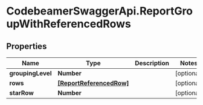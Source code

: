 # CodebeamerSwaggerApi.ReportGroupWithReferencedRows

## Properties
Name | Type | Description | Notes
------------ | ------------- | ------------- | -------------
**groupingLevel** | **Number** |  | [optional] 
**rows** | [**[ReportReferencedRow]**](ReportReferencedRow.md) |  | [optional] 
**starRow** | **Number** |  | [optional] 
